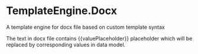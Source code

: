 # TemplateEngine.Docx

A template engine for docx file based on custom template syntax

The text in docx file contains {{valuePlaceholder}} placeholder which will be replaced by corresponding values in data model.
